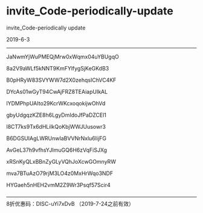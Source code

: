 # invite_Code-periodically-update
invite_Code-periodically update

2019-6-3
___________________________________

JaNwmYjWuPMEQjMrw0xWqmx04uYBUgqO


8a2V9aWLf5kNNT9KmFYlfygSjKeGKdB3


B0pHRyW83SVYWW7d2X0zehqsIChVC4KF


DYcAs01wGyT94CwAjFRZ8TEAiapUIkAL


lYDMPhpUAIto29KcrWKcxoqokijwOhVd


gbyUdgqzKZE8h6LgyDmIdoJfPaDZCEl1


l8CT7ks9Tx6dHLilkQoKbjWWJUusowr3


B6DGSUIAgLWRUnwIaBVVNrNxlu6IijFG


AvGeL37h9vfhsYJImuGQ6H6zVqFiSJXg


xRSnKyQLxBBnZyGLyVQhJoXcwGOmnyRW


mva7BTuAzO79rjM3LO4z0MxHrWqo3NDF


HYGaeh5nHEH2vmM2Z9Wr3Psqf57Scir4


————————————————————————————————————
8折优惠码：DISC-uYi7xDvB （2019-7-24之前有效）
